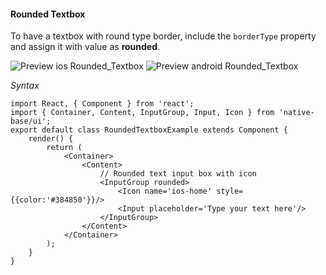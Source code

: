 #### Rounded Textbox

To have a textbox with round type border, include the <code>borderType</code> property and assign it with value as **rounded**.

![Preview ios Rounded_Textbox](../docs/assets/ios/components/rounded-textbox.png)
![Preview android Rounded_Textbox](../docs/assets/android/components/rounded-textbox.png)

*Syntax*        
<pre class="line-numbers"><code class="language-jsx">import React, { Component } from 'react';
import { Container, Content, InputGroup, Input, Icon } from 'native-base/ui';
export default class RoundedTextboxExample extends Component {
    render() {
        return (
            &lt;Container>
                &lt;Content>
                    // Rounded text input box with icon
                    &lt;InputGroup rounded>
                        &lt;Icon name='ios-home' style=&#123;{color:'#384850'}}/>
                        &lt;Input placeholder='Type your text here'/>
                    &lt;/InputGroup>
                &lt;/Content>
            &lt;/Container>
        );
    }
}</code></pre><br />
